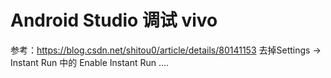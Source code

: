 # Android Studio 调试 vivo
参考：https://blog.csdn.net/shitou0/article/details/80141153
去掉Settings -> Instant Run 中的 Enable Instant Run ....